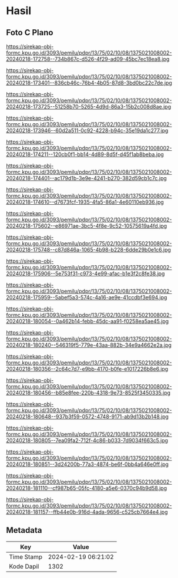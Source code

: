 # Hasil

## Foto C Plano

https://sirekap-obj-formc.kpu.go.id/3093/pemilu/pdpr/13/75/02/10/08/1375021008002-20240218-172758--734b867c-d526-4f29-ad09-45bc7ec18ea8.jpg

https://sirekap-obj-formc.kpu.go.id/3093/pemilu/pdpr/13/75/02/10/08/1375021008002-20240218-173401--836cb46c-76b4-4b05-87d8-3bd0bc22c7de.jpg

https://sirekap-obj-formc.kpu.go.id/3093/pemilu/pdpr/13/75/02/10/08/1375021008002-20240218-173725--51258b70-5265-4d9d-86a3-15b2c008d8ae.jpg

https://sirekap-obj-formc.kpu.go.id/3093/pemilu/pdpr/13/75/02/10/08/1375021008002-20240218-173946--60d2a511-0c92-4228-b94c-35e19da1c277.jpg

https://sirekap-obj-formc.kpu.go.id/3093/pemilu/pdpr/13/75/02/10/08/1375021008002-20240218-174211--120cb0f1-bb14-4d89-8d5f-d45f1ab8beba.jpg

https://sirekap-obj-formc.kpu.go.id/3093/pemilu/pdpr/13/75/02/10/08/1375021008002-20240218-174401--ac179d1b-3e9e-4241-b270-382d59cb1c7c.jpg

https://sirekap-obj-formc.kpu.go.id/3093/pemilu/pdpr/13/75/02/10/08/1375021008002-20240218-174610--d7673fcf-1935-4fa5-86a1-4e60110eb936.jpg

https://sirekap-obj-formc.kpu.go.id/3093/pemilu/pdpr/13/75/02/10/08/1375021008002-20240218-175602--e86971ae-3bc5-4f8e-9c52-10575619a4fd.jpg

https://sirekap-obj-formc.kpu.go.id/3093/pemilu/pdpr/13/75/02/10/08/1375021008002-20240218-175748--c87d846a-1065-4b98-b228-6dde29b0e1c6.jpg

https://sirekap-obj-formc.kpu.go.id/3093/pemilu/pdpr/13/75/02/10/08/1375021008002-20240218-175906--5e753f31-c973-4e99-afac-b1e3f2c8fe38.jpg

https://sirekap-obj-formc.kpu.go.id/3093/pemilu/pdpr/13/75/02/10/08/1375021008002-20240218-175959--5abef5a3-574c-4a16-ae9e-41ccdbf3e694.jpg

https://sirekap-obj-formc.kpu.go.id/3093/pemilu/pdpr/13/75/02/10/08/1375021008002-20240218-180054--0a462b14-febb-45dc-aa91-f0258ea5ae45.jpg

https://sirekap-obj-formc.kpu.go.id/3093/pemilu/pdpr/13/75/02/10/08/1375021008002-20240218-180240--546319f5-779e-43aa-882b-34e9a4662e2a.jpg

https://sirekap-obj-formc.kpu.go.id/3093/pemilu/pdpr/13/75/02/10/08/1375021008002-20240218-180356--2c64c7d7-e9bb-4170-b0fe-e1017226b8e6.jpg

https://sirekap-obj-formc.kpu.go.id/3093/pemilu/pdpr/13/75/02/10/08/1375021008002-20240218-180456--b85e8fee-220b-4318-9e73-8525f3450335.jpg

https://sirekap-obj-formc.kpu.go.id/3093/pemilu/pdpr/13/75/02/10/08/1375021008002-20240218-180648--937b3f59-0572-4748-9171-ab9d13b2b148.jpg

https://sirekap-obj-formc.kpu.go.id/3093/pemilu/pdpr/13/75/02/10/08/1375021008002-20240218-180805--7ea09fa2-712f-4c86-b033-7d9034f663c5.jpg

https://sirekap-obj-formc.kpu.go.id/3093/pemilu/pdpr/13/75/02/10/08/1375021008002-20240218-180851--3d24200b-77a3-4874-be6f-0bb4a646e0ff.jpg

https://sirekap-obj-formc.kpu.go.id/3093/pemilu/pdpr/13/75/02/10/08/1375021008002-20240218-181110--cf987b65-05fc-4180-a5e6-0370c94b9d58.jpg

https://sirekap-obj-formc.kpu.go.id/3093/pemilu/pdpr/13/75/02/10/08/1375021008002-20240218-181157--ffb44e0b-916d-4ada-9656-c525cb7664e4.jpg


## Metadata

| Key        | Value               |
| ---------- | ------------------- |
| Time Stamp | 2024-02-19 06:21:02 |
| Kode Dapil | 1302                |



